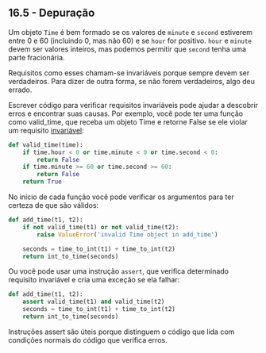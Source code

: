 ## 16.5 - Depuração

Um objeto `Time` é bem formado se os valores de `minute` e `second` estiverem entre 0 e 60 (incluindo 0, mas não 60) e se `hour` for positivo. `hour` e `minute` devem ser valores inteiros, mas podemos permitir que `second` tenha uma parte fracionária.

Requisitos como esses chamam-se invariáveis porque sempre devem ser verdadeiros. Para dizer de outra forma, se não forem verdadeiros, algo deu errado.

Escrever código para verificar requisitos invariáveis pode ajudar a descobrir erros e encontrar suas causas. Por exemplo, você pode ter uma função como valid\_time, que receba um objeto Time e retorne False se ele violar um requisito [invariável](06-glossario.md#invariável):

```python
def valid_time(time):
    if time.hour < 0 or time.minute < 0 or time.second < 0:
        return False
    if time.minute >= 60 or time.second >= 60:
        return False
    return True
```

No início de cada função você pode verificar os argumentos para ter certeza de que são válidos:

```python
def add_time(t1, t2):
    if not valid_time(t1) or not valid_time(t2):
        raise ValueError('invalid Time object in add_time')

    seconds = time_to_int(t1) + time_to_int(t2)
    return int_to_time(seconds)
```

Ou você pode usar uma instrução `assert`, que verifica determinado requisito invariável e cria uma exceção se ela falhar:

```python
def add_time(t1, t2):
    assert valid_time(t1) and valid_time(t2)
    seconds = time_to_int(t1) + time_to_int(t2)
    return int_to_time(seconds)
```

Instruções assert são úteis porque distinguem o código que lida com condições normais do código que verifica erros.
